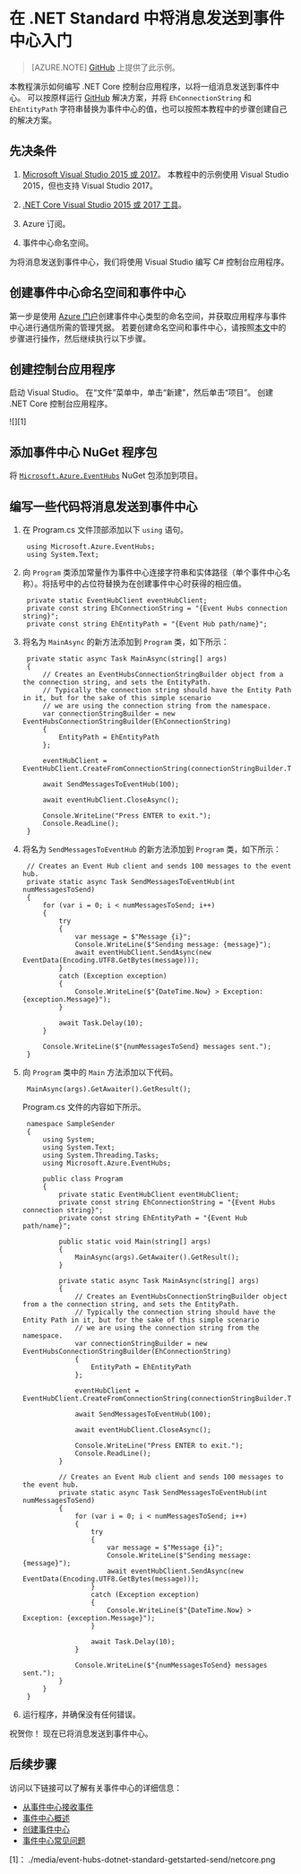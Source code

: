 <properties
    pageTitle="使用 .NET Standard 将事件发送到 Azure 事件中心 | Azure"
    description="在 .NET Standard 中将事件发送到事件中心入门"
    services="event-hubs"
    documentationcenter="na"
    author="jtaubensee"
    manager="timlt"
    editor=""
    translationtype="Human Translation" />
<tags
    ms.assetid=""
    ms.service="event-hubs"
    ms.devlang="na"
    ms.topic="article"
    ms.tgt_pltfrm="na"
    ms.workload="na"
    ms.date="03/01/2017"
    wacn.date="04/17/2017"
    ms.author="jotaub"
    ms.sourcegitcommit="7cc8d7b9c616d399509cd9dbdd155b0e9a7987a8"
    ms.openlocfilehash="5772c3723cfb9ba827d9ccd2ad4c05fe4ea854d2"
    ms.lasthandoff="04/07/2017" />

# <a name="get-started-sending-messages-to-event-hubs-in-net-standard"></a>在 .NET Standard 中将消息发送到事件中心入门

> [AZURE.NOTE]
> [GitHub](https://github.com/Azure/azure-event-hubs/tree/master/samples/SampleSender) 上提供了此示例。

本教程演示如何编写 .NET Core 控制台应用程序，以将一组消息发送到事件中心。 可以按原样运行 [GitHub](https://github.com/Azure/azure-event-hubs/tree/master/samples/SampleSender) 解决方案，并将 `EhConnectionString` 和 `EhEntityPath` 字符串替换为事件中心的值，也可以按照本教程中的步骤创建自己的解决方案。

## <a name="prerequisites"></a>先决条件

1. [Microsoft Visual Studio 2015 或 2017](http://www.visualstudio.com)。 本教程中的示例使用 Visual Studio 2015，但也支持 Visual Studio 2017。

2. [.NET Core Visual Studio 2015 或 2017 工具](http://www.microsoft.com/net/core)。

3. Azure 订阅。

4. 事件中心命名空间。

为将消息发送到事件中心，我们将使用 Visual Studio 编写 C# 控制台应用程序。

## <a name="create-an-event-hubs-namespace-and-an-event-hub"></a>创建事件中心命名空间和事件中心

第一步是使用 [Azure 门户](https://portal.azure.cn)创建事件中心类型的命名空间，并获取应用程序与事件中心进行通信所需的管理凭据。 若要创建命名空间和事件中心，请按照[本文](/documentation/articles/event-hubs-create/)中的步骤进行操作，然后继续执行以下步骤。

## <a name="create-a-console-application"></a>创建控制台应用程序

启动 Visual Studio。 在“文件”菜单中，单击“新建”，然后单击“项目”。 创建 .NET Core 控制台应用程序。

![][1]

## <a name="add-the-event-hubs-nuget-package"></a>添加事件中心 NuGet 程序包

将 [`Microsoft.Azure.EventHubs`](https://www.nuget.org/packages/Microsoft.Azure.EventHubs/) NuGet 包添加到项目。

## <a name="write-some-code-to-send-messages-to-the-event-hub"></a>编写一些代码将消息发送到事件中心

1. 在 Program.cs 文件顶部添加以下 `using` 语句。

        using Microsoft.Azure.EventHubs;
        using System.Text;

2. 向 `Program` 类添加常量作为事件中心连接字符串和实体路径（单个事件中心名称）。将括号中的占位符替换为在创建事件中心时获得的相应值。

        private static EventHubClient eventHubClient;
        private const string EhConnectionString = "{Event Hubs connection string}";
        private const string EhEntityPath = "{Event Hub path/name}";

3. 将名为 `MainAsync` 的新方法添加到 `Program` 类，如下所示：

        private static async Task MainAsync(string[] args)
        {
            // Creates an EventHubsConnectionStringBuilder object from a the connection string, and sets the EntityPath.
            // Typically the connection string should have the Entity Path in it, but for the sake of this simple scenario
            // we are using the connection string from the namespace.
            var connectionStringBuilder = new EventHubsConnectionStringBuilder(EhConnectionString)
            {
                EntityPath = EhEntityPath
            };

            eventHubClient = EventHubClient.CreateFromConnectionString(connectionStringBuilder.ToString());

            await SendMessagesToEventHub(100);

            await eventHubClient.CloseAsync();

            Console.WriteLine("Press ENTER to exit.");
            Console.ReadLine();
        }

4. 将名为 `SendMessagesToEventHub` 的新方法添加到 `Program` 类，如下所示：

        // Creates an Event Hub client and sends 100 messages to the event hub.
        private static async Task SendMessagesToEventHub(int numMessagesToSend)
        {
            for (var i = 0; i < numMessagesToSend; i++)
            {
                try
                {
                    var message = $"Message {i}";
                    Console.WriteLine($"Sending message: {message}");
                    await eventHubClient.SendAsync(new EventData(Encoding.UTF8.GetBytes(message)));
                }
                catch (Exception exception)
                {
                    Console.WriteLine($"{DateTime.Now} > Exception: {exception.Message}");
                }

                await Task.Delay(10);
            }

            Console.WriteLine($"{numMessagesToSend} messages sent.");
        }

5. 向 `Program` 类中的 `Main` 方法添加以下代码。

        MainAsync(args).GetAwaiter().GetResult();

    Program.cs 文件的内容如下所示。

        namespace SampleSender
        {
            using System;
            using System.Text;
            using System.Threading.Tasks;
            using Microsoft.Azure.EventHubs;

            public class Program
            {
                private static EventHubClient eventHubClient;
                private const string EhConnectionString = "{Event Hubs connection string}";
                private const string EhEntityPath = "{Event Hub path/name}";

                public static void Main(string[] args)
                {
                    MainAsync(args).GetAwaiter().GetResult();
                }

                private static async Task MainAsync(string[] args)
                {
                    // Creates an EventHubsConnectionStringBuilder object from a the connection string, and sets the EntityPath.
                    // Typically the connection string should have the Entity Path in it, but for the sake of this simple scenario
                    // we are using the connection string from the namespace.
                    var connectionStringBuilder = new EventHubsConnectionStringBuilder(EhConnectionString)
                    {
                        EntityPath = EhEntityPath
                    };

                    eventHubClient = EventHubClient.CreateFromConnectionString(connectionStringBuilder.ToString());

                    await SendMessagesToEventHub(100);

                    await eventHubClient.CloseAsync();

                    Console.WriteLine("Press ENTER to exit.");
                    Console.ReadLine();
                }

                // Creates an Event Hub client and sends 100 messages to the event hub.
                private static async Task SendMessagesToEventHub(int numMessagesToSend)
                {
                    for (var i = 0; i < numMessagesToSend; i++)
                    {
                        try
                        {
                            var message = $"Message {i}";
                            Console.WriteLine($"Sending message: {message}");
                            await eventHubClient.SendAsync(new EventData(Encoding.UTF8.GetBytes(message)));
                        }
                        catch (Exception exception)
                        {
                            Console.WriteLine($"{DateTime.Now} > Exception: {exception.Message}");
                        }

                        await Task.Delay(10);
                    }

                    Console.WriteLine($"{numMessagesToSend} messages sent.");
                }
            }
        }

6. 运行程序，并确保没有任何错误。

祝贺你！ 现在已将消息发送到事件中心。

## <a name="next-steps"></a>后续步骤
访问以下链接可以了解有关事件中心的详细信息：

* [从事件中心接收事件](/documentation/articles/event-hubs-dotnet-standard-getstarted-receive-eph/)
* [事件中心概述](/documentation/articles/event-hubs-what-is-event-hubs/)
* [创建事件中心](/documentation/articles/event-hubs-create/)
* [事件中心常见问题](/documentation/articles/event-hubs-faq/)
<!-- Image Reference-->
[1]： ./media/event-hubs-dotnet-standard-getstarted-send/netcore.png
    
<!--Update_Description:update meta properties;wording update;add content about hot to create a console application-->